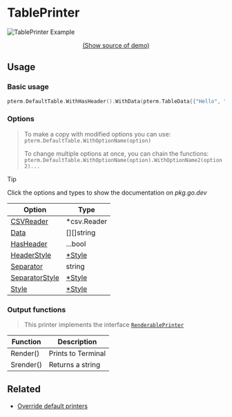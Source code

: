# TablePrinter

<!--
Replace all of the following strings with the current printer.
     table Table TablePrinter DefaultTable
-->

![TablePrinter Example](https://raw.githubusercontent.com/avissian/pterm/master/_examples/table/animation.svg)

<p align="center"><a href="https://github.com/avissian/pterm/blob/master/_examples/table/main.go" target="_blank">(Show source of demo)</a></p>


## Usage

### Basic usage

```go
pterm.DefaultTable.WithHasHeader().WithData(pterm.TableData{{"Hello", "World"}}).Render()
```

### Options

> To make a copy with modified options you can use:
> `pterm.DefaultTable.WithOptionName(option)`
>
> To change multiple options at once, you can chain the functions:
> `pterm.DefaultTable.WithOptionName(option).WithOptionName2(option2)...`

> [!TIP]
> Click the options and types to show the documentation on _pkg.go.dev_

|Option|Type|
|------|----|
|[CSVReader](https://pkg.go.dev/github.com/avissian/pterm#TablePrinter.WithCSVReader)|*csv.Reader|
|[Data](https://pkg.go.dev/github.com/avissian/pterm#TablePrinter.WithData)|[][]string|
|[HasHeader](https://pkg.go.dev/github.com/avissian/pterm#TablePrinter.WithHasHeader)|...bool|
|[HeaderStyle](https://pkg.go.dev/github.com/avissian/pterm#TablePrinter.WithHeaderStyle)|[*Style](https://pkg.go.dev/github.com/avissian/pterm#Style)|
|[Separator](https://pkg.go.dev/github.com/avissian/pterm#TablePrinter.WithSeparator)|string|
|[SeparatorStyle](https://pkg.go.dev/github.com/avissian/pterm#TablePrinter.WithSeparatorStyle)|[*Style](https://pkg.go.dev/github.com/avissian/pterm#Style)|
|[Style](https://pkg.go.dev/github.com/avissian/pterm#TablePrinter.WithStyle)|[*Style](https://pkg.go.dev/github.com/avissian/pterm#Style)|

### Output functions

> This printer implements the interface [`RenderablePrinter`](https://github.com/avissian/pterm/blob/master/interface_renderable_printer.go)

|Function|Description|
|------|---------|
|Render()|Prints to Terminal|
|Srender()|Returns a string|

## Related
- [Override default printers](docs/customizing/override-default-printer.md)